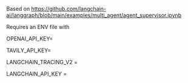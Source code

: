 Based on https://github.com/langchain-ai/langgraph/blob/main/examples/multi_agent/agent_supervisor.ipynb

Requires an ENV file with 

OPENAI_API_KEY=

TAVILY_API_KEY=

LANGCHAIN_TRACING_V2 = 

LANGCHAIN_API_KEY = 

